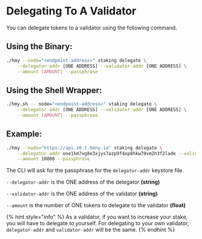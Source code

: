 # Delegating To A Validator

You can delegate tokens to a validator using the following command.

## Using the Binary:

```bash
./hmy --node="<endpoint-address>" staking delegate \
    --delegator-addr [ONE ADDRESS] --validator-addr [ONE ADDRESS] \
    --amount [AMOUNT] --passphrase
```

## Using the Shell Wrapper:

```bash
./hmy.sh -- node="<endpoint-address>" staking delegate \
    --delegator-addr [ONE ADDRESS] --validator-addr [ONE ADDRESS] \
    --amount [AMOUNT] --passphrase
```

## Example:

```bash
./hmy --node="https://api.s0.t.hmny.io" staking delegate \
    --delegator-addr one1km7xg8e3xjys7azp9f4xp8hkw79vm2h3f2lade --validator-addr one1km7xg8e3xjys7azp9f4xp8hkw79vm2h3f2lade \
    --amount 10000 --passphrase
```

The CLI will ask for the passphrase for the `delegator-addr` keystore file.

`--delegator-addr` is the ONE address of the delegator **\(string\)**

`--validator-addr` is the ONE address of the validator **\(string\)**

`--amount` is the number of ONE tokens to delegate to the validator **\(float\)**

{% hint style="info" %}
As a validator, if you want to increase your stake, you will have to delegate to yourself. For delegating to your own validator, `delegator-addr` and `validator-addr` will be the same.
{% endhint %}


